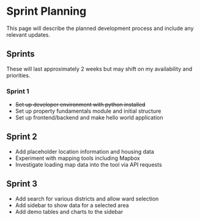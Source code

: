 # Sprint Planning

This page will describe the planned development process and include any relevant updates.

## Sprints

These will last approximately 2 weeks but may shift on my availability and priorities.

### Sprint 1

* ~~Set up developer environment with python installed~~
* Set up property fundamentals module and initial structure
* Set up frontend/backend and make hello world application

## Sprint 2

* Add placeholder location information and housing data
* Experiment with mapping tools including Mapbox
* Investigate loading map data into the tool via API requests

## Sprint 3

* Add search for various districts and allow ward selection
* Add sidebar to show data for a selected area
* Add demo tables and charts to the sidebar

